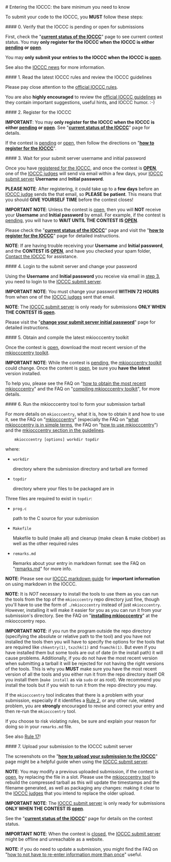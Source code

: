 <div id="enter_questions">
<div id="enter">
# Entering the IOCCC: the bare minimum you need to know
</div>
</div>

To submit your code to the IOCCC, you **MUST** follow these steps:


<div id="step_0">
#### 0. Verify that the IOCCC is pending or open for submissions
</div>

First, check the "**[current status of the IOCCC](status.html)**" page to see current contest status.
You may **only register for the IOCCC when the IOCCC is either [pending](status.html#pending)
or [open](status.html#open)**.

You may **only submit your entries to the IOCCC when the IOCCC is [open](status.html#open)**.

See also the [IOCCC news](news.html#news) for more information.


<div id="step_1">
#### 1. Read the latest IOCCC rules and review the IOCCC guidelines
</div>

Please pay close attention to the [official IOCCC rules](next/rules.html).

You are also **highly encouraged** to review the
[official IOCCC guidelines](next/guidelines.html) as they contain important
suggestions, useful hints, and IOCCC humor.  :-)


<div id="step_2">
<div id="register">
#### 2. Register for the IOCCC
</div>
</div>

**IMPORTANT**: You may **only register for the IOCCC when the IOCCC is either [pending](status.html#pending)
or [open](status.html#open)**.  See "**[current status of the IOCCC](status.html)**" page for details.

If the contest is [pending](status.html#pending) or [open](status.html#open),
then follow the directions on "**[how to register for the IOCCC](next/register.html)**".


<div id="step_3">
#### 3. Wait for your submit server username and initial password
</div>

Once you have [registered for the IOCCC](next/register.html),
and once the contest is **[OPEN](status.html#open)**, one of the
[IOCCC judges](judges.html) will send via email within a few days,
your [IOCCC submit server](https://submit.ioccc.org) **Username** and
**Initial password**.

**PLEASE NOTE**: After registering, it could take up to a **few days**
before an [IOCCC judge](judges.html) sends the that email, so **PLEASE
be patient**. This means that you should **GIVE YOURSELF TIME** before the
contest closes!

**IMPORTANT NOTE**: Unless the contest is [open](status.html#open),
then you will **NOT** receive your **Username** and **Initial password**
by email.  For example, if the contest is [pending](status.html#pending),
you will have to **WAIT UNTIL THE CONTEST IS [OPEN](status.html#open)**.

Please check the "**[current status of the IOCCC](status.html)**" page and
visit the "**[how to register for the IOCCC](next/register.html)**" page for detailed instructions.

**NOTE**: If are having trouble receiving your **Username** and **Initial
password**, and the **CONTEST IS [OPEN](status.html#open)**, and
have you checked your spam folder, [Contact the IOCCC](contact.html)
for assistance.


<div id="step_4">
#### 4. Login to the submit server and change your password
</div>

Using the **Username** and **Initial password** you receive via email in
[step 3](#step_3), you need to login to the [IOCCC submit server](https://submit.ioccc.org).

**IMPORTANT NOTE**: You must change your password **WITHIN 72 HOURS**
from when one of the [IOCCC judges](judges.html) sent that email.

**NOTE**: The [IOCCC submit server](https://submit.ioccc.org)
is only ready for submissions **ONLY WHEN THE CONTEST IS [open](status.html#open)**.

Please visit the "**[change your submit server initial password](next/pw-change.html)**" page for detailed instructions.


<div id="step_5">
#### 5. Obtain and compile the latest mkiocccentry toolkit
</div>

Once the contest is [open](status.html#open), download the most recent
version of the [mkiocccentry toolkit](https://github.com/ioccc-src/mkiocccentry).

**IMPORTANT NOTE**: While the contest is [pending](status.html#pending),
the [mkiocccentry toolkit](https://github.com/ioccc-src/mkiocccentry)
could change.  Once the content is [open](status.html#open), be sure
you **have the latest** version installed.

To help you, please see the
FAQ on "[how to obtain the most recent mkiocccentry](#obtaining_mkiocccentry)"
and the
FAQ on "[compiling mkiocccentry toolkit](#compiling_mkiocccentry)",
for more details.


<div id="step_6">
#### 6. Run the mkiocccentry tool to form your submission tarball
</div>

For more details on `mkiocccentry`, what it is, how to obtain it and how to use
it, see the
FAQ on "[mkiocccentry](#mkiocccentry)"
(especially the
FAQ on "[what mkiocccentry is in simple terms](#about_mkiocccentry),
the
FAQ on "[how to use mkiocccentry](#using_mkiocccentry)")
and the [mkiocccentry section in the
guidelines](next/guidelines.html#mkiocccentry).


``` <!---sh-->
    mkiocccentry [options] workdir topdir
```

where:

* `workdir`

    directory where the submission directory and tarball are formed

* `topdir`

    directory where your files to be packaged are in

Three files are required to exist in `topdir`:

* `prog.c`

    path to the C source for your submission

* `Makefile`

    Makefile to build (make all) and cleanup (make clean & make clobber) as well
    as the other required rules

* `remarks.md`

    Remarks about your entry in markdown format: see the
    FAQ on "[remarks.md](faq.html#remarks_md)"
    for more info.

**NOTE**: Please see our [IOCCC markdown guide](markdown.html) for **important information** on using markdown in the IOCCC.

**NOTE**: It is *NOT* necessary to install the tools to use them as you can run
the tools from the top of the `mkiocccentry` repo directory just fine, though
you'll have to use the form of `./mkiocccentry` instead of just `mkiocccentry`.
However, installing it will make it easier for you as you can run it from your
submission's directory. See the
FAQ on "**[installing mkiocccentry](https://github.com/ioccc-src/mkiocccentry/blob/master/FAQ.md#install)**"
at the mkiocccentry repo.

**IMPORTANT NOTE**: if you run the program outside the repo directory
(specifying the absolute or relative path to the tool) and you have not
installed the tools then you will have to specify the options for the tools that
are required like `chkentry(1)`, `txzchk(1)` and `fnamchk(1)`. But even if you
have installed them but some tools are out of date (in the install path) it will
cause problems. Additionally, if you do not have the most recent version when
submitting a tarball it will be rejected for not having the right versions of
the tools. This is why you **MUST** make sure you have the most recent version
of all the tools and you either run it from the repo directory itself OR you
install them (`make install` as via `sudo` or as root). We recommend you install
the tools but if you wish to run it from the repo directory you may.

If the `mkiocccentry` tool indicates that there is a problem with your
submission, especially if it identifies a [Rule 2](next/rules.html#rule2), or
any other rule, related problem, you are **strongly** encouraged to revise and
correct your entry and then re-run the `mkiocccentry` tool.

If you choose to risk violating rules, be sure and explain your reason
for doing so in your `remarks.md` file.

See also [Rule 17](next/rules.html#rule17)!


<div id="step_7">
<div id="submit">
#### 7. Upload your submission to the IOCCC submit server
</div>
</div>

The screenshots on the "**[how to upload your submission to the IOCCC](next/submit.html)**" page
might be a helpful guide when using the [IOCCC submit server](https://submit.ioccc.org).

**NOTE**: You may modify a previous uploaded submission, if the contest is
[open](status.html#open), by replacing the file in a slot.  Please use the
[mkiocccentry tool](#mkiocccentry) to rebuild the compressed tarball as
this will update the timestamps and the filename generated, as well as packaging
any changes: making it clear to the [IOCCC judges](judges.html) that you intend
to replace the older upload.

**IMPORTANT NOTE**: The [IOCCC submit server](https://submit.ioccc.org)
is only ready for submissions
**ONLY WHEN THE CONTEST IS [open](status.html#open)**.

See the "**[current status of the IOCCC](status.html)**" page for details on the contest status.

**IMPORTANT NOTE**: When the contest is [closed](status.html#closed), the
[IOCCC submit server](https://submit.ioccc.org)
might be offline and unreachable as a website.

**NOTE**: if you do need to update a submission, you might find the
FAQ on "[how to not have to re-enter information more than once](#answers_file)"
useful.
